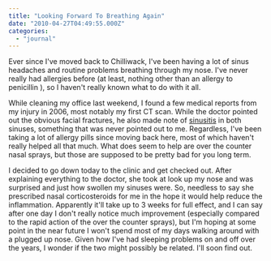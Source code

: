 ```yaml
---
title: "Looking Forward To Breathing Again"
date: "2010-04-27T04:49:55.000Z"
categories: 
  - "journal"
---
```


Ever since I've moved back to Chilliwack, I've been having a lot of sinus headaches and routine problems breathing through my nose. I've never really had allergies before (at least, nothing other than an allergy to penicillin ), so I haven't really known what to do with it all.

While cleaning my office last weekend, I found a few medical reports from my injury in 2006, most notably my first CT scan. While the doctor pointed out the obvious facial fractures, he also made note of [sinusitis](http://en.wikipedia.org/wiki/Sinusitis) in both sinuses, something that was never pointed out to me. Regardless, I've been taking a lot of allergy pills since moving back here, most of which haven't really helped all that much. What does seem to help are over the counter nasal sprays, but those are supposed to be pretty bad for you long term.

I decided to go down today to the clinic and get checked out. After explaining everything to the doctor, she took at look up my nose and was surprised and just how swollen my sinuses were. So, needless to say she prescribed nasal corticosteroids for me in the hope it would help reduce the inflammation. Apparently it'll take up to 3 weeks for full effect, and I can say after one day I don't really notice much improvement (especially compared to the rapid action of the over the counter sprays), but I'm hoping at some point in the near future I won't spend most of my days walking around with a plugged up nose. Given how I've had sleeping problems on and off over the years, I wonder if the two might possibly be related. I'll soon find out.
